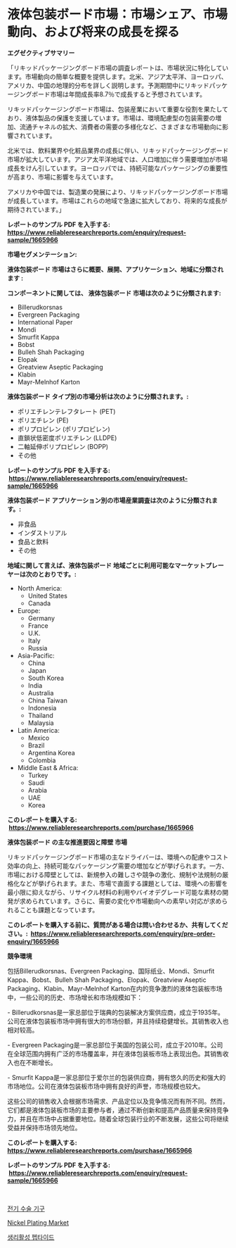 <p><h1>液体包装ボード市場：市場シェア、市場動向、および将来の成長を探る</h1></p><p><strong>エグゼクティブサマリー</strong></p>
<p><p>「リキッドパッケージングボード市場の調査レポートは、市場状況に特化しています。市場動向の簡単な概要を提供します。北米、アジア太平洋、ヨーロッパ、アメリカ、中国の地理的分布を詳しく説明します。予測期間中にリキッドパッケージングボード市場は年間成長率8.7％で成長すると予想されています。</p><p>リキッドパッケージングボード市場は、包装産業において重要な役割を果たしており、液体製品の保護を支援しています。市場は、環境配慮型の包装需要の増加、流通チャネルの拡大、消費者の需要の多様化など、さまざまな市場動向に影響されています。</p><p>北米では、飲料業界や化粧品業界の成長に伴い、リキッドパッケージングボード市場が拡大しています。アジア太平洋地域では、人口増加に伴う需要増加が市場成長をけん引しています。ヨーロッパでは、持続可能なパッケージングの重要性が高まり、市場に影響を与えています。</p><p>アメリカや中国では、製造業の発展により、リキッドパッケージングボード市場が成長しています。市場はこれらの地域で急速に拡大しており、将来的な成長が期待されています。」</p></p>
<p><strong>レポートのサンプル PDF を入手する: <a href="https://www.reliableresearchreports.com/enquiry/request-sample/1665966">https://www.reliableresearchreports.com/enquiry/request-sample/1665966</a></strong></p>
<p><strong>市場セグメンテーション:</strong></p>
<p><strong> 液体包装ボード 市場はさらに概要、展開、アプリケーション、地域に分類されます :</strong></p>
<p><strong>コンポーネントに関しては、 液体包装ボード 市場は次のように分類されます: &nbsp;</strong></p>
<p><ul><li>Billerudkorsnas</li><li>Evergreen Packaging</li><li>International Paper</li><li>Mondi</li><li>Smurfit Kappa</li><li>Bobst</li><li>Bulleh Shah Packaging</li><li>Elopak</li><li>Greatview Aseptic Packaging</li><li>Klabin</li><li>Mayr-Melnhof Karton</li></ul></p>
<p><strong> 液体包装ボード タイプ別の市場分析は次のように分類されます。:</strong></p>
<p><ul><li>ポリエチレンテレフタレート (PET)</li><li>ポリエチレン (PE)</li><li>ポリプロピレン (ポリプロピレン)</li><li>直鎖状低密度ポリエチレン (LLDPE)</li><li>二軸延伸ポリプロピレン (BOPP)</li><li>その他</li></ul></p>
<p><strong>レポートのサンプル PDF を入手する: &nbsp;<a href="https://www.reliableresearchreports.com/enquiry/request-sample/1665966">https://www.reliableresearchreports.com/enquiry/request-sample/1665966</a></strong></p>
<p><strong> 液体包装ボード アプリケーション別の市場産業調査は次のように分類されます。:</strong></p>
<p><ul><li>非食品</li><li>インダストリアル</li><li>食品と飲料</li><li>その他</li></ul></p>
<p><strong>地域に関して言えば、液体包装ボード 地域ごとに利用可能なマーケットプレーヤーは次のとおりです。:</strong></p>
<p><ul>
    <li>
        North America:
        <ul>
            <li>United States</li>
            <li>Canada</li>
        </ul>
    </li>
    <li>
        Europe:
        <ul>
            <li>Germany</li>
            <li>France</li>
            <li>U.K.</li>
            <li>Italy</li>
            <li>Russia</li>
        </ul>
    </li>
    <li>
        Asia-Pacific:
        <ul>
            <li>China</li>
            <li>Japan</li>
            <li>South Korea</li>
            <li>India</li>
            <li>Australia</li>
            <li>China Taiwan</li>
            <li>Indonesia</li>
            <li>Thailand</li>
            <li>Malaysia</li>
        </ul>
    </li>
    <li>
        Latin America:
        <ul>
            <li>Mexico</li>
            <li>Brazil</li>
            <li>Argentina Korea</li>
            <li>Colombia</li>
        </ul>
    </li>
    <li>
        Middle East & Africa:
        <ul>
            <li>Turkey</li>
            <li>Saudi</li>
            <li>Arabia</li>
            <li>UAE</li>
            <li>Korea</li>
        </ul>
    </li>
    </ul></p>
<p><strong>このレポートを購入する: &nbsp;<a href="https://www.reliableresearchreports.com/purchase/1665966">https://www.reliableresearchreports.com/purchase/1665966</a></strong></p>
<p><strong>液体包装ボード の主な推進要因と障壁 市場</strong></p>
<p><p>リキッドパッケージングボード市場の主なドライバーは、環境への配慮やコスト効率の向上、持続可能なパッケージング需要の増加などが挙げられます。一方、市場における障壁としては、新規参入の難しさや競争の激化、規制や法規制の厳格化などが挙げられます。また、市場で直面する課題としては、環境への影響を最小限に抑えながら、リサイクル材料の利用やバイオデグレード可能な素材の開発が求められています。さらに、需要の変化や市場動向への素早い対応が求められることも課題となっています。</p></p>
<p><strong>このレポートを購入する前に、質問がある場合は問い合わせるか、共有してください。:&nbsp; <a href="https://www.reliableresearchreports.com/enquiry/pre-order-enquiry/1665966">https://www.reliableresearchreports.com/enquiry/pre-order-enquiry/1665966</a></strong></p>
<p><strong>競争環境</strong></p>
<p><p>包括Billerudkorsnas、Evergreen Packaging、国际纸业、Mondi、Smurfit Kappa、Bobst、Bulleh Shah Packaging、Elopak、Greatview Aseptic Packaging、Klabin、Mayr-Melnhof Karton在内的竞争激烈的液体包装板市场中，一些公司的历史、市场增长和市场规模如下：</p><p>- Billerudkorsnas是一家总部位于瑞典的包装解决方案供应商，成立于1935年。公司在液体包装板市场中拥有很大的市场份额，并且持续稳健增长。其销售收入也相对较高。</p><p>- Evergreen Packaging是一家总部位于美国的包装公司，成立于2010年。公司在全球范围内拥有广泛的市场覆盖率，并在液体包装板市场上表现出色。其销售收入也在不断增长。</p><p>- Smurfit Kappa是一家总部位于爱尔兰的包装供应商，拥有悠久的历史和强大的市场地位。公司在液体包装板市场中拥有良好的声誉，市场规模也较大。</p><p>这些公司的销售收入会根据市场需求、产品定位以及竞争情况而有所不同。然而，它们都是液体包装板市场的主要参与者，通过不断创新和提高产品质量来保持竞争力，并且在市场中占据重要地位。随着全球包装行业的不断发展，这些公司将继续受益并保持市场领先地位。</p></p>
<p><strong>このレポートを購入する: &nbsp; <a href="https://www.reliableresearchreports.com/purchase/1665966">https://www.reliableresearchreports.com/purchase/1665966</a></strong></p>
<p><strong>レポートのサンプル PDF を入手する: &nbsp;<a href="https://www.reliableresearchreports.com/enquiry/request-sample/1665966">https://www.reliableresearchreports.com/enquiry/request-sample/1665966</a></strong><strong></strong></p>
<p>&nbsp;</p>
<p><p><a href="https://medium.com/@hugofirst44/%EC%A0%84%EA%B8%B0%EC%99%B8%EA%B3%BC-%EA%B8%B0%EA%B5%AC-%EC%8B%9C%EC%9E%A5-%EB%A9%94%ED%8A%B8%EB%A6%AD-%ED%95%B4%EB%8F%85-%EC%8B%9C%EC%9E%A5-%EC%A0%90%EC%9C%A0%EC%9C%A8-%ED%8A%B8%EB%A0%8C%EB%93%9C-%EB%B0%8F-%EC%84%B1%EC%9E%A5-%ED%8C%A8%ED%84%B4-1c87df57bcad">전기 수술 기구</a></p><p><a href="https://full-wildebeest-80b.notion.site/Nickel-Plating-Market-Size-Focuses-on-Market-Dynamics-In-Depth-Analysis-and-Future-Projections-of-i-7361ed54b2b945ec81f4e38fd294effd">Nickel Plating Market</a></p><p><a href="https://medium.com/@dunce678678/%EB%B0%94%EC%9D%B4%EC%98%A4%EC%95%A1%ED%8B%B0%EB%B8%8C-%ED%8E%A9%ED%83%80%EC%9D%B4%EB%93%9C-%EC%8B%9C%EC%9E%A5-%EA%B2%BD%EC%9F%81-%EB%B6%84%EC%84%9D-%EC%8B%9C%EC%9E%A5-%EB%8F%99%ED%96%A5-%EB%B0%8F-2031%EB%85%84%EA%B9%8C%EC%A7%80%EC%9D%98-%EC%98%88%EC%B8%A1-58ab3d5f98fa">생리활성 펩타이드</a></p></p>